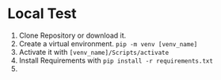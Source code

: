 # Local Test

1. Clone Repository or download it.
2. Create a virtual environment. `pip -m venv [venv_name]`
3. Activate it with `[venv_name]/Scripts/activate`
4. Install Requirements with `pip install -r requirements.txt`
5. 